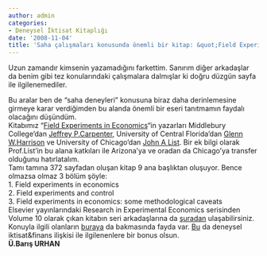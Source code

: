 ```yaml
---
author: admin
categories:
- Deneysel İktisat Kitaplığı
date: '2008-11-04'
title: 'Saha çalışmaları konusunda önemli bir kitap: &quot;Field Experiments in Economics&quot;'
---
```


Uzun zamandır kimsenin yazamadığını farkettim. Sanırım diğer arkadaşlar da benim gibi tez konularındaki çalışmalara dalmışlar ki doğru düzgün sayfa ile ilgilenemediler.  
   
Bu aralar ben de “saha deneyleri” konusuna biraz daha derinlemesine girmeye karar verdiğimden bu alanda önemli bir eseri tanıtmamın faydalı olacağını düşündüm.  
Kitabımız “[Field Experiments in Economics](http://www.amazon.com/Field-Experiments-Economics-Research-Experimental/dp/0762311746)“in yazarları Middlebury College’dan [Jeffrey P.Carpenter](http://community.middlebury.edu/~jcarpent/cv.html), University of Central Florida’dan [Glenn W.Harrison](http://www.bus.ucf.edu/gharrison/) ve University of Chicago’dan [John A List](http://home.uchicago.edu/~jlist/). Bir ek bilgi olarak Prof.List’in bu alana katkıları ile Arizona’ya ve oradan da Chicago’ya transfer olduğunu hatırlatalım.  
Tamı tamına 372 sayfadan oluşan kitap 9 ana başlıktan oluşuyor. Bence olmazsa olmaz 3 bölüm şöyle:  
1\. Field experiments in economics  
2\. Field experiments and control  
3\. Field experiments in economics: some methodological caveats  
Elsevier yayınlarındaki Research in Experimental Economics serisinden Volume 10 olarak çıkan kitabın seri arkadaşlarına da [şuradan](http://www.amazon.com/s/ref=nb_ss_gw/105-3768555-0773266?url=search-alias%3Daps&field-keywords=research+in+experimental+economics&x=0&y=0) ulaşabilirsiniz.  
Konuyla ilgili olanların [buraya](http://ocw.mit.edu/OcwWeb/Economics/14-11Spring-2006/CourseHome/index.htm) da bakmasında fayda var. [Bu](http://ocw.mit.edu/OcwWeb/Economics/14-127Spring2004/CourseHome/index.htm) da deneysel iktisat&amp;finans ilişkisi ile ilgilenenlere bir bonus olsun.  
**Ü.Barış URHAN**